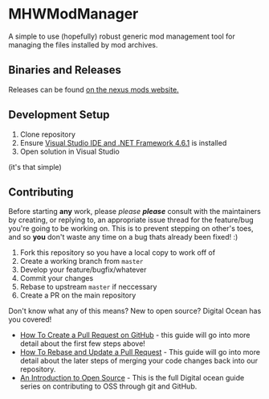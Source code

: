# MHWModManager
A simple to use (hopefully) robust generic mod management tool for managing the files installed by mod archives.


## Binaries and Releases

Releases can be found [on the nexus mods website.][mmnexus-releases]


## Development Setup

1. Clone repository
2. Ensure [Visual Studio IDE and .NET Framework 4.6.1][msft-vsdl] is installed
2. Open solution in Visual Studio

(it's that simple)


## Contributing

Before starting **any** work, please *please* ***please*** consult with the maintainers by creating, or replying to, an appropriate issue thread for the feature/bug you're going to be working on.
This is to prevent stepping on other's toes, and so **you** don't waste any time on a bug thats already been fixed! :)

1. Fork this repository so you have a local copy to work off of
2. Create a working branch from `master`
3. Develop your feature/bugfix/whatever
4. Commit your changes
5. Rebase to upstream `master` if neccessary
6. Create a PR on the main repository

Don't know what any of this means? New to open source?  Digital Ocean has you covered!
 * [How To Create a Pull Request on GitHub][howto-pr] - this guide will go into more detail about the first few steps above!
 * [How To Rebase and Update a Pull Request][howto-rebase] - This guide will go into more detail about the later steps of merging your code changes back into our repository.
 * [An Introduction to Open Source][howto-ossgeneral] - This is the full Digital ocean guide series on contributing to OSS through git and GitHub.





[mmnexus-releases]: https://www.nexusmods.com/monsterhunterworld/mods/372?tab=files
[msft-vsdl]: https://visualstudio.microsoft.com/
[howto-pr]: https://www.digitalocean.com/community/tutorials/how-to-create-a-pull-request-on-github
[howto-rebase]: https://www.digitalocean.com/community/tutorials/how-to-rebase-and-update-a-pull-request
[howto-ossgeneral]: https://www.digitalocean.com/community/tutorial_series/an-introduction-to-open-source
